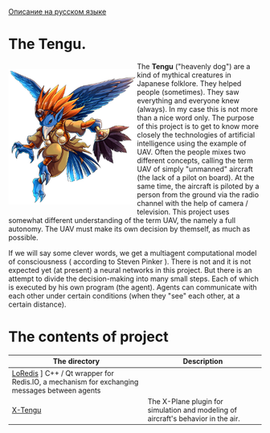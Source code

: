 [Описание на русском языке](README.ru.md)

# The Tengu.

<p style="float: left; " >
    <img src="images/Unit_ills_full_40083.png" width="256" /> 
</p> 

The **Tengu** ("heavenly dog") are a kind of mythical creatures in Japanese folklore. They helped people (sometimes).
They saw everything and everyone knew (always). In my case this is not more than a nice word only. The purpose of 
this project is to get to know more closely the technologies of artificial intelligence using the example of UAV. 
Often the people mixes two different concepts, calling the term UAV of simply "unmanned" aircraft  (the lack of a 
pilot on board). At the same time, the aircraft is piloted by a person from the ground via the radio channel with 
the help of camera / television. This project uses somewhat different understanding of the term UAV, the namely a 
full autonomy. The UAV must make its own decision by themself, as much as possible.

If we will say some clever words, we get a multiagent computational model of consciousness ( according to Steven 
Pinker ). There is not and it is not expected yet (at present) a neural networks in this project. But there is an attempt 
to divide the decision-making into many small steps. Each of which is executed by his own program (the agent).
Agents can communicate with each other under certain conditions (when they "see" each other, at a certain distance).

# The contents of project

| The directory | Description |
| --- | --- |
| [LoRedis](https://github.com/unclesal/tengu/tree/master/loredis) ] C++ / Qt wrapper for Redis.IO, a mechanism for exchanging messages between agents |
| [X-Tengu](https://github.com/unclesal/tengu/tree/master/xtengu) | The X-Plane plugin for simulation and modeling of aircraft's behavior in the air. |



